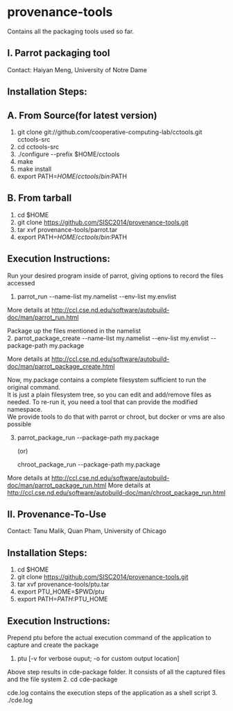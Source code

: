 provenance-tools
================

Contains all the packaging tools used so far.

I. Parrot packaging tool
------------------------
Contact: Haiyan Meng, University of Notre Dame

Installation Steps:
-------------------
A. From Source(for latest version)
--------------
1. git clone git://github.com/cooperative-computing-lab/cctools.git cctools-src	
2. cd cctools-src	
3. ./configure --prefix $HOME/cctools	
4. make	
5. make install	
6. export PATH=$HOME/cctools/bin:$PATH

B. From tarball
---------------
1. cd $HOME
2. git clone https://github.com/SISC2014/provenance-tools.git
3. tar xvf provenance-tools/parrot.tar
4. export PATH=$HOME/cctools/bin:$PATH

Execution Instructions:
-----------------------
Run your desired program inside of parrot, giving options to record the files accessed	
1. parrot_run --name-list my.namelist --env-list my.envlist <execution-command>

More details at http://ccl.cse.nd.edu/software/autobuild-doc/man/parrot_run.html
	
Package up the files mentioned in the namelist	
2. parrot_package_create --name-list my.namelist --env-list my.envlist --package-path my.package

More details at http://ccl.cse.nd.edu/software/autobuild-doc/man/parrot_package_create.html
	
Now, my.package contains a complete filesystem sufficient to run the original command.	
It is just a plain filesystem tree, so you can edit and add/remove files as needed.	
To re-run it, you need a tool that can provide the modified namespace.	
We provide tools to do that with parrot or chroot, but docker or vms are also possible

3. parrot_package_run --package-path my.package <execution-command>	
   
   (or)
   
   chroot_package_run --package-path my.package <execution-command>

More details at http://ccl.cse.nd.edu/software/autobuild-doc/man/parrot_package_run.html
More details at http://ccl.cse.nd.edu/software/autobuild-doc/man/chroot_package_run.html


II. Provenance-To-Use
---------------------
Contact: Tanu Malik, Quan Pham, University of Chicago

Installation Steps:
-------------------
1. cd $HOME
2. git clone https://github.com/SISC2014/provenance-tools.git
3. tar xvf provenance-tools/ptu.tar
4. export PTU_HOME=$PWD/ptu
5. export PATH=$PATH:$PTU_HOME

Execution Instructions:
-----------------------
Prepend ptu before the actual execution command of the application to capture and create the package	
1. ptu <execution-command> [-v for verbose ouput; -o for custom output location]

Above step results in cde-package folder. It consists of all the captured files and the file system
2. cd cde-package

cde.log contains the execution steps of the application as a shell script
3. ./cde.log	

